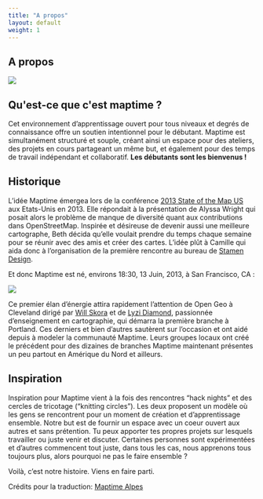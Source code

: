 ```yaml
---
title: "A propos"
layout: default
weight: 1
---
```


## A propos

![](../img/content/maptime-sf-blurred.jpg)

## Qu'est-ce que c'est maptime ?

Cet environnement d’apprentissage ouvert pour tous niveaux et degrés de connaissance offre un soutien intentionnel pour le débutant. Maptime est simultanément structuré et souple, créant ainsi un espace pour des ateliers, des projets en cours partageant un même but, et également pour des temps de travail indépendant et collaboratif. **Les débutants sont les bienvenus !**

## Historique

L’idée Maptime émergea lors de la conférence [2013 State of the Map US](http://stateofthemap.us/) aux Etats-Unis en 2013\. Elle répondait à la présentation de Alyssa Wright qui posait alors le problème de manque de diversité quant aux contributions dans OpenStreetMap. Inspirée et désireuse de devenir aussi une meilleure cartographe, Beth décida qu’elle voulait prendre du temps chaque semaine pour se réunir avec des amis et créer des cartes. L’idée plût à Camille qui aida donc à l’organisation de la première rencontre au bureau de [Stamen Design](http://stamen.com/).

Et donc Maptime est né, environs 18:30, 13 Juin, 2013, à San Francisco, CA :

![](../img/content/about-maptime.png)

Ce premier élan d’énergie attira rapidement l’attention de Open Geo à Cleveland dirigé par [Will Skora](https://twitter.com/skorasaurus) et de [Lyzi Diamond](http://twitter.com/lyzidiamond), passionnée d’enseignement en cartographie, qui démarra la première branche à Portland. Ces derniers et bien d’autres sautèrent sur l’occasion et ont aidé depuis à modeler la communauté Maptime. Leurs groupes locaux ont créé le précédent pour des dizaines de branches Maptime maintenant présentes un peu partout en Amérique du Nord et ailleurs.

## Inspiration

Inspiration pour Maptime vient à la fois des rencontres “hack nights” et des cercles de tricotage (“knitting circles”). Les deux proposent un modèle où les gens se rencontrent pour un moment de création et d’apprentissage ensemble. Notre but est de fournir un espace avec un coeur ouvert aux autres et sans prétention. Tu peux apporter tes propres projets sur lesquels travailler ou juste venir et discuter. Certaines personnes sont expérimentées et d’autres commencent tout juste, dans tous les cas, nous apprenons tous toujours plus, alors pourquoi ne pas le faire ensemble ?

Voilà, c’est notre histoire. Viens en faire parti.

Crédits pour la traduction: [Maptime Alpes](http://maptime-alpes.com)